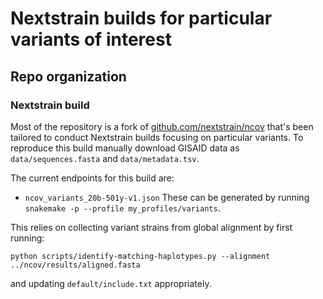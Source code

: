 # Nextstrain builds for particular variants of interest

## Repo organization

### Nextstrain build

Most of the repository is a fork of [github.com/nextstrain/ncov](https://github.com/nextstrain/ncov) that's been tailored to conduct Nextstrain builds focusing on particular variants. To reproduce this build manually download GISAID data as `data/sequences.fasta` and `data/metadata.tsv`.

The current endpoints for this build are:
- `ncov_variants_20b-501y-v1.json`
These can be generated by running `snakemake -p --profile my_profiles/variants`.

This relies on collecting variant strains from global alignment by first running:
```
python scripts/identify-matching-haplotypes.py --alignment ../ncov/results/aligned.fasta
```
and updating `default/include.txt` appropriately.
